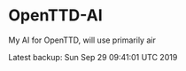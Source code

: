 # OpenTTD-AI
My AI for OpenTTD, will use primarily air

Latest backup: Sun Sep 29 09:41:01 UTC 2019
